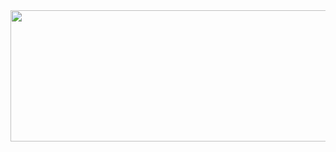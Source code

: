 <img width="706" height="210" alt="" decoding="async" data-src="https://gizmodo.uol.com.br/wp-content/blogs.dir/8/files/2021/02/nyan-cat-1.gif" class="attachment-md_bone_xl size-md_bone_xl wp-post-image lazyloaded" src="https://gizmodo.uol.com.br/wp-content/blogs.dir/8/files/2021/02/nyan-cat-1.gif" pinger-seen="true">
